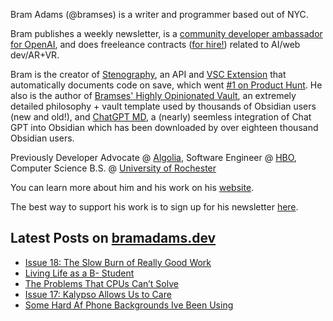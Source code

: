 Bram Adams (@bramses) is a writer and programmer based out of NYC. 

Bram publishes a weekly newsletter, is a [community developer ambassador for OpenAI](https://platform.openai.com/ambassadors), and does freeleance contracts ([for hire!](https://www.bramadams.dev/about/#consulting)) related to AI/web dev/AR+VR. 

Bram is the creator of [Stenography](https://stenography.dev), an API and [VSC Extension](https://marketplace.visualstudio.com/items?itemName=Stenography.stenography) that automatically documents code on save, which went [#1 on Product Hunt](https://www.producthunt.com/products/stenography#stenography). He also is the author of [Bramses' Highly Opinionated Vault](https://github.com/bramses/bramses-highly-opinionated-vault-2023), an extremely detailed philosophy + vault template used by thousands of Obsidian users (new and old!), and [ChatGPT MD](https://github.com/bramses/chatgpt-md), a (nearly) seemless integration of Chat GPT into Obsidian which has been downloaded by over eighteen thousand Obsidian users.

Previously Developer Advocate @ [Algolia](https://www.algolia.com/), Software Engineer @ [HBO](https://www.hbo.com/), Computer Science B.S. @ [University of Rochester](https://rochester.edu/)

You can learn more about him and his work on his [website](https://www.bramadams.dev/about/). 

The best way to support his work is to sign up for his newsletter [here](https://www.bramadams.dev/#/portal/).


## Latest Posts on [bramadams.dev](https://www.bramadams.dev/)

<!--START_SECTION:feed-->
* [Issue 18: The Slow Burn of Really Good Work](https:&#x2F;&#x2F;www.bramadams.dev&#x2F;202307161909&#x2F;)
* [Living Life as a B- Student](https:&#x2F;&#x2F;www.bramadams.dev&#x2F;202307141838&#x2F;)
* [The Problems That CPUs Can’t Solve](https:&#x2F;&#x2F;www.bramadams.dev&#x2F;202307141835&#x2F;)
* [Issue 17: Kalypso Allows Us to Care](https:&#x2F;&#x2F;www.bramadams.dev&#x2F;202307091804&#x2F;)
* [Some Hard Af Phone Backgrounds Ive Been Using](https:&#x2F;&#x2F;www.bramadams.dev&#x2F;202307072315&#x2F;)
<!--END_SECTION:feed-->

